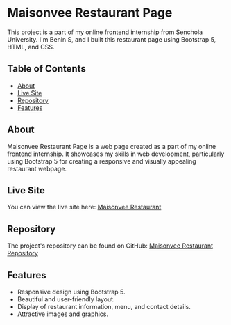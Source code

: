 # Maisonvee Restaurant Page

This project is a part of my online frontend internship from Senchola University. I'm Benin S, and I built this restaurant page using Bootstrap 5, HTML, and CSS.

## Table of Contents

- [About](#about)
- [Live Site](#live-site)
- [Repository](#repository)
- [Features](#features)

## About

Maisonvee Restaurant Page is a web page created as a part of my online frontend internship. It showcases my skills in web development, particularly using Bootstrap 5 for creating a responsive and visually appealing restaurant webpage.

## Live Site

You can view the live site here: [Maisonvee Restaurant](https://mibenin.github.io/Restaurant_homepage/)

## Repository

The project's repository can be found on GitHub: [Maisonvee Restaurant Repository](https://github.com/MIBENIN/Restaurant_homepage)

## Features

- Responsive design using Bootstrap 5.
- Beautiful and user-friendly layout.
- Display of restaurant information, menu, and contact details.
- Attractive images and graphics.

